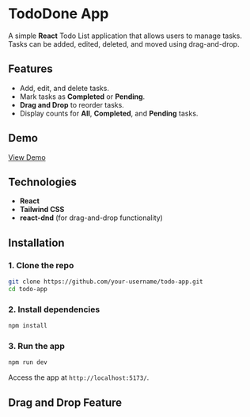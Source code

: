 
# TodoDone App

A simple **React** Todo List application that allows users to manage tasks. Tasks can be added, edited, deleted, and moved using drag-and-drop.

## Features

- Add, edit, and delete tasks.
- Mark tasks as **Completed** or **Pending**.
- **Drag and Drop** to reorder tasks.
- Display counts for **All**, **Completed**, and **Pending** tasks.

## Demo

[View Demo](https://list-done.vercel.app/) 

## Technologies

- **React**
- **Tailwind CSS**
- **react-dnd** (for drag-and-drop functionality)

## Installation

### 1. Clone the repo

```bash
git clone https://github.com/your-username/todo-app.git
cd todo-app
```

### 2. Install dependencies

```bash
npm install
```

### 3. Run the app

```bash
npm run dev
```

Access the app at `http://localhost:5173/`.

## Drag and Drop Feature



